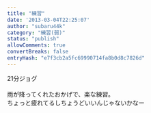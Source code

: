 ```yaml
---
title: "練習"
date: '2013-03-04T22:25:07'
author: "subaru44k"
category: "練習(弱)"
status: "publish"
allowComments: true
convertBreaks: false
entryHash: "e7f3cb2a5fc69990714fa8b0d8c7826d"
---
```

21分ジョグ<br>
<br>
雨が降ってくれたおかげで、楽な練習。<br>
ちょっと疲れてるしちょうどいいんじゃないかなー
